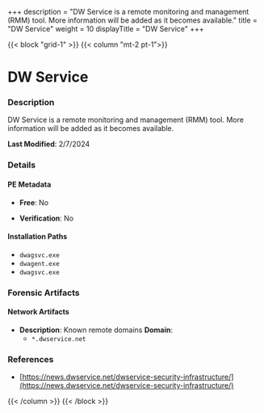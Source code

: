 +++
description = "DW Service is a remote monitoring and management (RMM) tool. More information will be added as it becomes available."
title = "DW Service"
weight = 10
displayTitle = "DW Service"
+++


{{< block "grid-1" >}}
{{< column "mt-2 pt-1">}}

# DW Service


### Description

DW Service is a remote monitoring and management (RMM) tool. More information will be added as it becomes available.



**Last Modified**: 2/7/2024

### Details


#### PE Metadata


- **Free**: No

- **Verification**: No




#### Installation Paths
- `dwagsvc.exe`
- `dwagent.exe`
- `dwagsvc.exe`

### Forensic Artifacts




#### Network Artifacts

- **Description**: Known remote domains
  **Domain**:
    - `*.dwservice.net`





### References
- [https://news.dwservice.net/dwservice-security-infrastructure/](https://news.dwservice.net/dwservice-security-infrastructure/)



{{< /column >}}
{{< /block >}}
